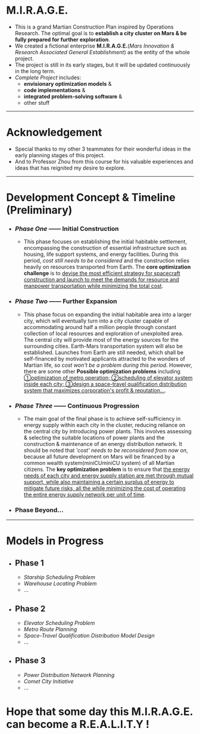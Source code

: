 # M.I.R.A.G.E.
- This is a grand Martian Construction Plan inspired by Operations Research. The optimal goal is to **establish a city cluster on Mars & be fully prepared for further exploration**.
- We created a fictional enterprise **M.I.R.A.G.E.**(*Mars Innovation & Research Associated General Establishment*) as the entity of the whole project.
- The project is still in its early stages, but it will be updated continuously in the long term.
- *Complete Project* includes:
    - **envisionary optimization models** &
    - **code implementations** &
    - **integrated problem-solving software** &
    - other stuff
---
# Acknowledgement
- Special thanks to my other 3 teammates for their wonderful ideas in the early planning stages of this project.
- And to Professor Zhou from this course for his valuable experiences and ideas that has reignited my desire to explore.
---
# Development Concept & Timeline (Preliminary)
  - ### *Phase One* —— **Initial Construction**
    - This phase focuses on establishing the initial habitable settlement, encompassing the construction of essential infrastructure such as housing, life support systems, and energy facilities. During this period, *cost still needs to be considered* and the construction relies heavily on resources transported from Earth. The **core optimization challenge** is to <u>devise the most efficient strategy for spacecraft construction and launch to meet the demands for resource and manpower transportation while minimizing the total cost</u>.
  - ### *Phase Two* —— **Further Expansion**
    - This phase focus on expanding the initial habitable area into a larger city, which will eventually turn into a city cluster capable of accommodating around half a million people through constant collection of local resources and exploration of unexploited area. The central city will provide most of the energy sources for the surrounding cities. Earth-Mars transportation system will also be established. Launches from Earth are still needed, which shall be self-financed by motivated applicants attracted to the wonders of Martian life, so *cost won't be a problem during this period*. However, there are some other **Possible optimization problems** including <u>①optimization of metro operation; ②scheduling of elevator system inside each city; ③design a space-travel qualification distribution system that maximizes corporation's profit & reputation...</u>.
  - ### *Phase Three* —— **Continuous Progression**
    - The main goal of the final phase is to achieve self-sufficiency in energy supply within each city in the cluster, reducing reliance on the central city by introducing power plants. This involves assessing & selecting the suitable locations of power plants and the construction & maintenance of an energy distribution network. It should be noted that *'cost' needs to be reconsidered from now on*, because all future development on Mars will be financed by a common wealth system(miniCUminiCU system) of all Martian citizens. The **key optimization problem** is to ensure that <u>the energy needs of each city and energy supply station are met through mutual support, while also maintaining a certain surplus of energy to mitigate future risks, all the while minimizing the cost of operating the entire energy supply network per unit of time</u>.
  - ### **Phase Beyond...**
--- 
# Models in Progress
- ## Phase 1
  - *Starship Scheduling Problem*
  - *Warehouse Locating Problem*
  - ...

- ## Phase 2
  - *Elevator Scheduling Problem*
  - *Metro Route Planning*
  - *Space-Travel Qualification Distribution Model Design*
  - ...

- ## Phase 3
  - *Power Distribution Network Planning*
  - *Comet City Initiative*
  - ...

# **Hope that some day this M.I.R.A.G.E. can become a R.E.A.L.I.T.Y !** 
